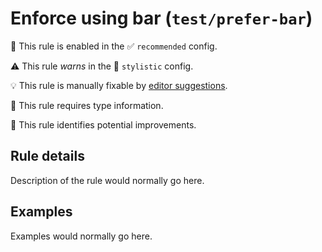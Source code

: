 # Enforce using bar (`test/prefer-bar`)

💼 This rule is enabled in the ✅ `recommended` config.

⚠️ This rule _warns_ in the 🎨 `stylistic` config.

💡 This rule is manually fixable by [editor suggestions](https://eslint.org/docs/developer-guide/working-with-rules#providing-suggestions).

💭 This rule requires type information.

📖 This rule identifies potential improvements.

<!-- end auto-generated rule header -->

## Rule details

Description of the rule would normally go here.

## Examples

Examples would normally go here.
